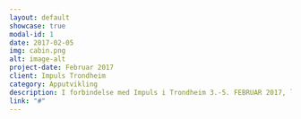 ```yaml
---
layout: default
showcase: true
modal-id: 1
date: 2017-02-05
img: cabin.png
alt: image-alt
project-date: Februar 2017
client: Impuls Trondheim
category: Apputvikling
description: I forbindelse med Impuls i Trondheim 3.-5. FEBRUAR 2017, laget jeg denne app-en og sparte Impuls for mye penger i program som ikke trengte å trykkes. Gjennom helgen ble programmet oppdatert og sendt live til alle 300 deltakere.
link: "#"
---
```

